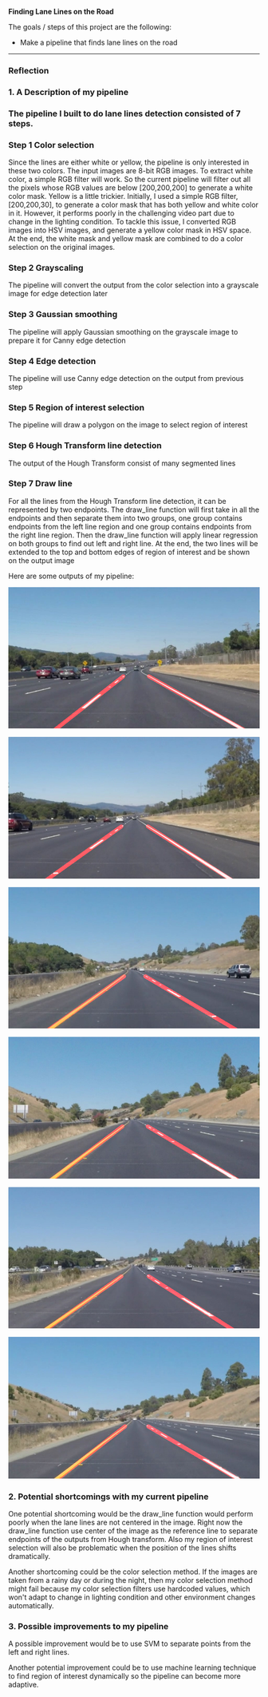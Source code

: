 **Finding Lane Lines on the Road**

The goals / steps of this project are the following:
* Make a pipeline that finds lane lines on the road


[//]: # (Image References)

[image1]: ./test_images/processed_solidWhiteCurve.jpg "SolidWhiteCurveOutput"

[image2]: ./test_images/processed_solidWhiteRight.jpg "SolidWhiteRightOutput"

[image3]: ./test_images/processed_solidYellowCurve.jpg "SolidYellowCurveOutput"

[image4]: ./test_images/processed_solidYellowCurve2.jpg "SolidYellowCurve2Output"

[image5]: ./test_images/processed_solidYellowLeft.jpg "SolidYellowLeftOutput"

[image6]: ./test_images/processed_whiteCarLaneSwitch.jpg "WhiteCarLaneSwitchOutput"


---

### Reflection

### 1. A Description of my pipeline 


### The pipeline I built to do lane lines detection consisted of 7 steps.

### Step 1 Color selection

Since the lines are either white or yellow, the pipeline is only interested in these two colors. 
The input images are 8-bit RGB images. To extract white color, a simple RGB filter will work. So the current pipeline will filter out all the pixels whose RGB values are below [200,200,200] to generate a white color mask. Yellow is a little trickier. Initially, I used a simple RGB filter, [200,200,30], to generate a color mask that has both yellow and white color in it. However, it performs poorly in the challenging video part due to change in the lighting condition. To tackle this issue, I converted RGB images into HSV images, and generate a yellow color mask in HSV space. At the end, the white mask and yellow mask are combined to do a color selection on the original images. 

### Step 2 Grayscaling

The pipeline will convert the output from the color selection into a grayscale image for edge detection later

### Step 3 Gaussian smoothing

The pipeline will apply Gaussian smoothing on the grayscale image to prepare it for Canny edge detection

### Step 4 Edge detection

The pipeline will use Canny edge detection on the output from previous step

### Step 5 Region of interest selection

The pipeline will draw a polygon on the image to select region of interest

### Step 6 Hough Transform line detection

The output of the Hough Transform consist of many segmented lines

### Step 7 Draw line

For all the lines from the Hough Transform line detection, it can be represented by two endpoints. The draw_line function will first take in all the endpoints and then separate them into two groups, one group contains endpoints from the left line region and one group contains endpoints from the right line region. Then the draw_line function will apply linear regression on both groups to find out left and right line. At the end, the two lines will be extended to the top and bottom edges of region of interest and be shown on the output image 


Here are some outputs of my pipeline: 

![alt text][image1]

![alt text][image2]

![alt text][image3]

![alt text][image4]

![alt text][image5]

![alt text][image6]


### 2. Potential shortcomings with my current pipeline


One potential shortcoming would be the draw_line function would perform poorly when the lane lines are not centered in the image. Right now the draw_line function use center of the image as the reference line to separate endpoints of the outputs from Hough transform. Also my region of interest selection will also be problematic when the position of the lines shifts dramatically. 

Another shortcoming could be the color selection method. If the images are taken from a rainy day or during the night, then my color selection method might fail because my color selection filters use hardcoded values, which won't adapt to change in lighting condition and other environment changes automatically. 


### 3. Possible improvements to my pipeline

A possible improvement would be to use SVM to separate points from the left and right lines.

Another potential improvement could be to use machine learning technique to find region of interest dynamically so the pipeline can become more adaptive. 
